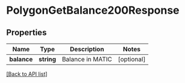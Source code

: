 # PolygonGetBalance200Response

## Properties

Name | Type | Description | Notes
------------ | ------------- | ------------- | -------------
**balance** | **string** | Balance in MATIC | [optional]

[[Back to API list]](../../README.md#api-endpoints)

